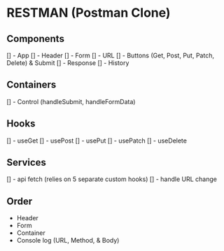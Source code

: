 # RESTMAN (Postman Clone)

## Components
[] - App
[] - Header
[] - Form
      [] - URL
      [] - Buttons (Get, Post, Put, Patch, Delete) & Submit
[] - Response
[] - History

## Containers
[] - Control (handleSubmit, handleFormData)

## Hooks
[] - useGet
[] - usePost
[] - usePut
[] - usePatch
[] - useDelete

## Services
[] - api fetch (relies on 5 separate custom hooks)
[] - handle URL change


## Order
 * Header
 * Form
 * Container
 * Console log (URL, Method, & Body)
